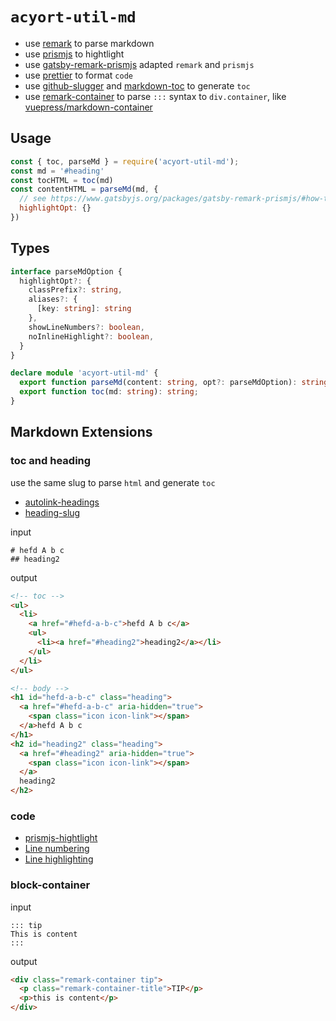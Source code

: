 # `acyort-util-md`

- use [remark](https://github.com/remarkjs/remark) to parse markdown
- use [prismjs](https://github.com/PrismJS/prism) to hightlight
- use [gatsby-remark-prismjs](https://github.com/gatsbyjs/gatsby/blob/master/packages/gatsby-remark-prismjs/README.md) adapted `remark` and `prismjs`
- use [prettier](https://github.com/prettier/prettier) to format `code`
- use [github-slugger](https://github.com/Flet/github-slugger) and [markdown-toc](https://github.com/jonschlinkert/markdown-toc) to generate `toc`
- use [remark-container](https://github.com/zWingz/remark-container) to parse `:::` syntax to `div.container`, like [vuepress/markdown-container](https://v1.vuepress.vuejs.org/guide/markdown.html#custom-containers)

## Usage

```javascript
const { toc, parseMd } = require('acyort-util-md');
const md = '#heading'
const tocHTML = toc(md)
const contentHTML = parseMd(md, {
  // see https://www.gatsbyjs.org/packages/gatsby-remark-prismjs/#how-to-use
  highlightOpt: {}
})
```

## Types

```typescript
interface parseMdOption {
  highlightOpt?: {
    classPrefix?: string,
    aliases?: {
      [key: string]: string
    },
    showLineNumbers?: boolean,
    noInlineHighlight?: boolean,
  }
}

declare module 'acyort-util-md' {
  export function parseMd(content: string, opt?: parseMdOption): string;
  export function toc(md: string): string;
}
```

## Markdown Extensions

### toc and heading

use the same slug to parse `html` and generate `toc`

- [autolink-headings](https://github.com/remarkjs/remark-autolink-headings)
- [heading-slug](https://github.com/remarkjs/remark-slug)

input

```text
# hefd A b c
## heading2
```

output

```html
<!-- toc -->
<ul>
  <li>
    <a href="#hefd-a-b-c">hefd A b c</a>
    <ul>
      <li><a href="#heading2">heading2</a></li>
    </ul>
  </li>
</ul>

<!-- body -->
<h1 id="hefd-a-b-c" class="heading">
  <a href="#hefd-a-b-c" aria-hidden="true">
    <span class="icon icon-link"></span>
  </a>hefd A b c
</h1>
<h2 id="heading2" class="heading">
  <a href="#heading2" aria-hidden="true">
    <span class="icon icon-link"></span>
  </a>
  heading2
</h2>
```

### code

- [prismjs-hightlight](https://www.gatsbyjs.org/packages/gatsby-remark-prismjs/#gatsby-remark-prismjs)
- [Line numbering](https://www.gatsbyjs.org/packages/gatsby-remark-prismjs/#line-numbering)
- [Line highlighting](https://www.gatsbyjs.org/packages/gatsby-remark-prismjs/#line-highlighting)

### block-container

input

``` text
::: tip
This is content
:::
```

output

```html
<div class="remark-container tip">
  <p class="remark-container-title">TIP</p>
  <p>this is content</p>
</div>
```

